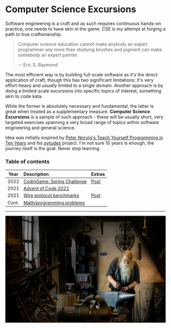 Computer Science Excursions
======

Software engineering is a craft and as such requires continuous hands-on practice, one needs to have skin in the game.
CSE is my attempt at forging a path to true craftsmanship.

> Computer science education cannot make anybody an expert programmer any more than studying brushes and pigment can make somebody an expert painter.
>
> -- Eric S. Raymond

The most efficient way is by building full-scale software as it's the direct application of craft, though this has two
significant limitations: it's very effort-heavy and *usually* limited to a single domain. Another approach is by doing a
limited-scale excursions into specific topics of interest, something akin to code kata.

While the former is absolutely necessary and fundamental, the latter is great when treated as a supplementary
measure. **Computer Science Excursions** is a sample of such approach - these will be usually short, very targeted
exercises spanning a very broad range of topics within software engineering and general science.

Idea was initially inspired by [Peter Norvig's Teach Yourself Programming in Ten Years](https://norvig.com/21-days.html)
and his [pytudes](https://github.com/norvig/pytudes) project. I'm not sure 10 years is enough, the journey itself is the
goal. Never stop learning.

### Table of contents

| Year  | Description                                                                               | Extras                                                                    |
|-------|:------------------------------------------------------------------------------------------|---------------------------------------------------------------------------| 
| 2022  | [CodinGame: Spring Challenge](generic/python/codingame/spring_challenge.py)               | [Post](https://www.laeith.com/posts/2022-04-22-codingame-springchallenge) |
| 2021  | [Advent of Code 2021](aoc/adventofcode2021)                                               |                                                                           |
| 2021  | [Wire protocol benchmarks](generic/java/src/main/java/com/laeith/com/sci/excursions/wire) | [Post](https://www.laeith.com/posts/2021-04-04-wire-formats/)             |
| Cont. | [Math/programming problems](generic/python/problems)                                      |                                                                           |

---

![Craftsmanship by Nicolas Hoizey](static/craftmanship_nicolas_hoizey.jpg)

